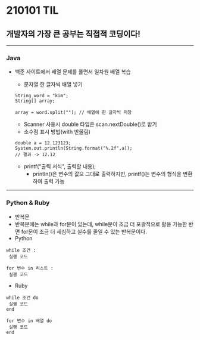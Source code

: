 # 210101 TIL
## 개발자의 가장 큰 공부는 직접적 코딩이다!
--------------------------
### Java
  * 백준 사이트에서 배열 문제를 풀면서 일차원 배열 복습
    * 문자열 한 글자씩 배열 넣기
    ```
    String word = "kim";
    String[] array;
    
    array = word.split(""); // 배열에 한 글자씩 저장
    ```
    
    * Scanner 사용시 double 타입은 scan.nextDouble()로 받기
    * 소수점 표시 방법(with 반올림)
     ```
     double a = 12.123123;
     System.out.println(String.format("%.2f",a));
     // 결과 -> 12.12
     ```
    * printf("출력 서식", 출력할 내용);
      * println()은 변수의 값으 그대로 출력하지만, printf()는 변수의 형식을 변환하여 출력 가능
--------------------------------
### Python & Ruby
 * 반복문
  * 반복문에는 while과 for문이 있는데, while문이 조금 더 포괄적으로 활용 가능한 반면 for문이 조금 더 세심하고 실수를 줄일 수 있는 반복문이다.
  * Python
   ```
   while 조건 :
    실행 코드
  
   for 변수 in 리스트 :
    실행 코드
   ```
  * Ruby
   ```
   while 조건 do
    실행 코드
   end
   
   for 변수 in 배열 do
    실행 코드
   end
   ```
